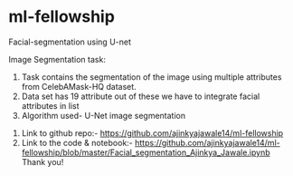 # ml-fellowship
Facial-segmentation using U-net

Image Segmentation task:
1) Task contains the segmentation of the image using multiple attributes from
CelebAMask-HQ dataset.
2) Data set has 19 attribute out of these we have to integrate facial attributes in list
3) Algorithm used- U-Net image segmentation
1. Link to github repo:- https://github.com/ajinkyajawale14/ml-fellowship
2. Link to the code & notebook:-
https://github.com/ajinkyajawale14/ml-fellowship/blob/master/Facial_segmentation_Ajinkya_Jawale.ipynb
Thank you!
